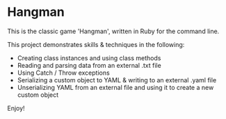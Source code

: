 # Hangman

This is the classic game 'Hangman', written in Ruby for the command line.

This project demonstrates skills & techniques in the following:
- Creating class instances and using class methods
- Reading and parsing data from an external .txt file
- Using Catch / Throw exceptions
- Serializing a custom object to YAML & writing to an external .yaml file
- Unserializing YAML from an external file and using it to create a new custom object

Enjoy!
